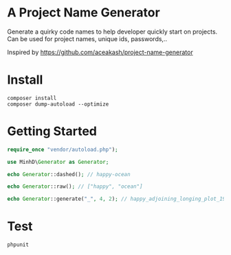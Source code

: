 # A Project Name Generator
Generate a quirky code names to help developer quickly start on projects. Can be used for project names, unique ids, passwords,..

Inspired by https://github.com/aceakash/project-name-generator

# Install
```
composer install
composer dump-autoload --optimize
```

# Getting Started
```php
require_once "vendor/autoload.php");

use MinhD\Generator as Generator;

echo Generator::dashed(); // happy-ocean

echo Generator::raw(); // ["happy", "ocean"]

echo Generator::generate("_", 4, 2); // happy_adjoining_longing_plot_19

```

# Test
```
phpunit
```